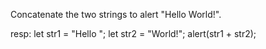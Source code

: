 Concatenate the two strings to alert "Hello World!".


resp:
let str1 = "Hello ";
let str2 = "World!";
alert(str1 + str2);